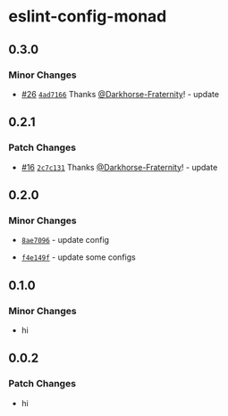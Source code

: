# eslint-config-monad

## 0.3.0

### Minor Changes

- [#26](https://github.com/Darkhorse-Fraternity/monad-stack/pull/26) [`4ad7166`](https://github.com/Darkhorse-Fraternity/monad-stack/commit/4ad71661d6937ade783552a254b0c80193e6e27f) Thanks [@Darkhorse-Fraternity](https://github.com/Darkhorse-Fraternity)! - update

## 0.2.1

### Patch Changes

- [#16](https://github.com/Darkhorse-Fraternity/monad-stack/pull/16) [`2c7c131`](https://github.com/Darkhorse-Fraternity/monad-stack/commit/2c7c131f88a141e06a8372b341d9aa1c44e7e7a4) Thanks [@Darkhorse-Fraternity](https://github.com/Darkhorse-Fraternity)! - update

## 0.2.0

### Minor Changes

- [`8ae7096`](https://github.com/Darkhorse-Fraternity/monad-stack/commit/8ae7096e56ed0ce5f119e7df3d746d26ac144e65) - update config

- [`f4e149f`](https://github.com/Darkhorse-Fraternity/monad-stack/commit/f4e149f68854e67199679a9faddab8c373265651) - update some configs

## 0.1.0

### Minor Changes

- hi

## 0.0.2

### Patch Changes

- hi
